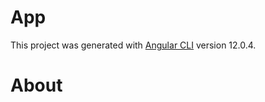 # App

This project was generated with [Angular CLI](https://github.com/angular/angular-cli) version 12.0.4.

# About


